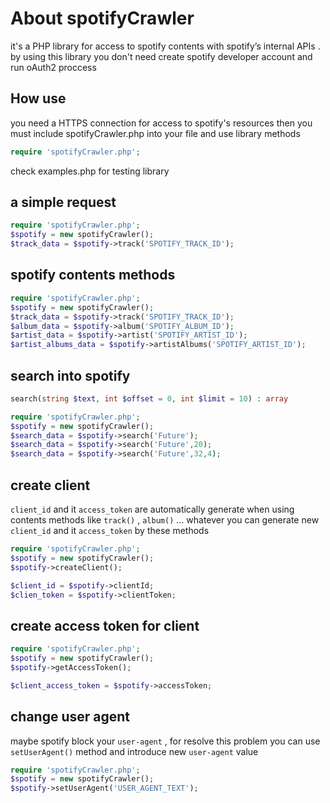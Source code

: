 # About spotifyCrawler
it's a PHP library for access to spotify contents with spotify’s internal APIs . by using this library you don't need create spotify developer account and run oAuth2 proccess

## How use
you need a HTTPS connection for access to spotify's resources then you must include spotifyCrawler.php into your file and use library methods
```php
require 'spotifyCrawler.php';
```
check examples.php for testing library

## a simple request
```php
require 'spotifyCrawler.php';
$spotify = new spotifyCrawler();
$track_data = $spotify->track('SPOTIFY_TRACK_ID');
```

## spotify contents methods
```php
require 'spotifyCrawler.php';
$spotify = new spotifyCrawler();
$track_data = $spotify->track('SPOTIFY_TRACK_ID');
$album_data = $spotify->album('SPOTIFY_ALBUM_ID');
$artist_data = $spotify->artist('SPOTIFY_ARTIST_ID');
$artist_albums_data = $spotify->artistAlbums('SPOTIFY_ARTIST_ID');
```

## search into spotify
```php 
search(string $text, int $offset = 0, int $limit = 10) : array
```
```php
require 'spotifyCrawler.php';
$spotify = new spotifyCrawler();
$search_data = $spotify->search('Future');
$search_data = $spotify->search('Future',20);
$search_data = $spotify->search('Future',32,4);
```

## create client
`client_id` and it `access_token` are automatically generate
when using contents methods like `track()` , `album()` … whatever you can generate new `client_id` and it `access_token` by these methods
```php
require 'spotifyCrawler.php';
$spotify = new spotifyCrawler();
$spotify->createClient();

$client_id = $spotify->clientId;
$clien_token = $spotify->clientToken;
```

## create access token for client
```php
require 'spotifyCrawler.php';
$spotify = new spotifyCrawler();
$spotify->getAccessToken();

$client_access_token = $spotify->accessToken;
```

## change user agent
maybe spotify block your `user-agent` , for resolve this problem you can use `setUserAgent()` method and introduce new `user-agent` value
```php
require 'spotifyCrawler.php';
$spotify = new spotifyCrawler();
$spotify->setUserAgent('USER_AGENT_TEXT');
```

